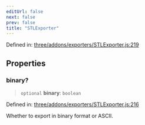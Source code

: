 ```yaml
---
editUrl: false
next: false
prev: false
title: "STLExporter"
---
```


Defined in: [three/addons/exporters/STLExporter.js:219](https://github.com/DefinitelyMaybe/three-i18n/blob/fa57b79433d1c349ffb23a78727299c8d4190136/three/addons/exporters/STLExporter.js#L219)

## Properties

### binary?

> `optional` **binary**: `boolean`

Defined in: [three/addons/exporters/STLExporter.js:216](https://github.com/DefinitelyMaybe/three-i18n/blob/fa57b79433d1c349ffb23a78727299c8d4190136/three/addons/exporters/STLExporter.js#L216)

Whether to export in binary format or ASCII.
